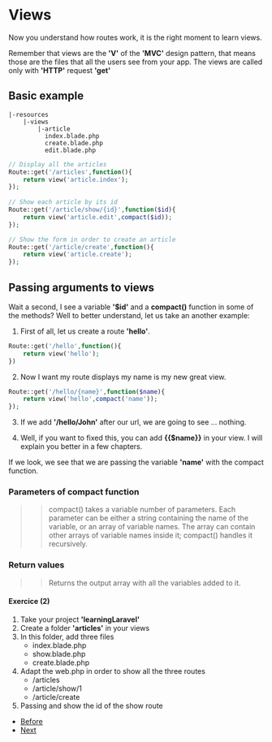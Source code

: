 # Views

Now you understand how routes work, it is the right moment to learn views.

Remember that views are the **'V'** of the **'MVC'** design pattern, that means those are the files that all the users see from your app. The views are called only with **'HTTP'** request **'get'**

## Basic example

```console
|-resources
    |-views
        |-article
          index.blade.php
          create.blade.php
          edit.blade.php  
```

```php
// Display all the articles
Route::get('/articles',function(){
    return view('article.index');
});
    
// Show each article by its id
Route::get('/article/show/{id}',function($id){
    return view('article.edit',compact($id));
});

// Show the form in order to create an article
Route::get('/article/create',function(){
    return view('article.create');
});

```

## Passing arguments to views

Wait a second, I see a variable **'$id'** and a **compact()** function in some of the methods? Well to better understand, let us take an another example:

1. First of all, let us create a route **'hello'**.

```php
Route::get('/hello',function(){
    return view('hello');
})
```
2. Now I want my route displays my name is my new great view.

```php
Route::get('/hello/{name}',function($name){
    return view('hello',compact('name'));
});
```
3. If we add **'/hello/John'** after our url, we are going to see ... nothing.

4. Well, if you want to fixed this, you can add **{{$name}}** in your view. I will explain you better in a few chapters.

If we look, we see that we are passing the variable **'name'** with the compact function. 

### Parameters of compact function
>> compact() takes a variable number of parameters. Each parameter can be either a string containing the name of the variable, or an array of variable names. The array can contain other arrays of variable names inside it; compact() handles it recursively.

### Return values
>> Returns the output array with all the variables added to it.

#### Exercice (2)

1. Take your project **'learningLaravel'**
2. Create a folder **'articles'** in your views
3. In this folder, add three files 
   - index.blade.php
   - show.blade.php
   - create.blade.php
4. Adapt the web.php in order to show all the three routes
   - /articles
   - /article/show/1
   - /article/create
5. Passing and show the id of the show route

- [Before](/02.TheBasics/b.routes.md)
- [Next](d.controllers.md)